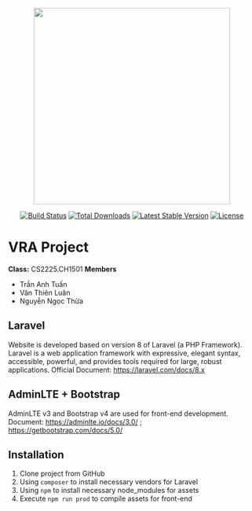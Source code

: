 <p align="center"><a href="https://laravel.com" target="_blank"><img src="https://raw.githubusercontent.com/laravel/art/master/logo-lockup/5%20SVG/2%20CMYK/1%20Full%20Color/laravel-logolockup-cmyk-red.svg" width="400"></a></p>

<p align="center">
<a href="https://travis-ci.org/laravel/framework"><img src="https://travis-ci.org/laravel/framework.svg" alt="Build Status"></a>
<a href="https://packagist.org/packages/laravel/framework"><img src="https://img.shields.io/packagist/dt/laravel/framework" alt="Total Downloads"></a>
<a href="https://packagist.org/packages/laravel/framework"><img src="https://img.shields.io/packagist/v/laravel/framework" alt="Latest Stable Version"></a>
<a href="https://packagist.org/packages/laravel/framework"><img src="https://img.shields.io/packagist/l/laravel/framework" alt="License"></a>
</p>

# VRA Project 
**Class:** CS2225.CH1501
**Members**
- Trần Anh Tuấn
- Văn Thiên Luân
- Nguyễn Ngọc Thừa

## Laravel
Website is developed based on version 8 of Laravel (a PHP Framework). Laravel is a web application framework with expressive, elegant syntax, accessible, powerful, and provides tools required for large, robust applications.
Official Document: https://laravel.com/docs/8.x
## AdminLTE + Bootstrap
AdminLTE v3 and Bootstrap v4 are used for front-end development. 
Document: https://adminlte.io/docs/3.0/  ;  https://getbootstrap.com/docs/5.0/

## Installation
1. Clone project from GitHub
2. Using `composer` to install necessary vendors for Laravel
3. Using `npm` to install necessary node_modules for assets
4. Execute `npm run prod` to compile assets for front-end
